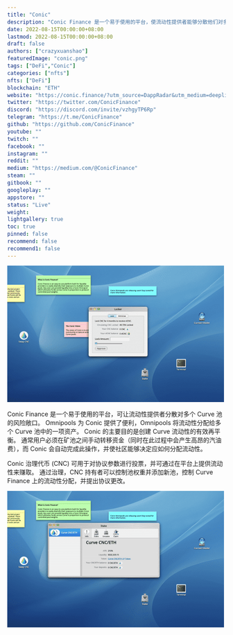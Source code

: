 ```yaml
---
title: "Conic"
description: "Conic Finance 是一个易于使用的平台，使流动性提供者能够分散他们对多个曲线池的敞口。"
date: 2022-08-15T00:00:00+08:00
lastmod: 2022-08-15T00:00:00+08:00
draft: false
authors: ["crazyxuanshao"]
featuredImage: "conic.png"
tags: ["DeFi","Conic"]
categories: ["nfts"]
nfts: ["DeFi"]
blockchain: "ETH"
website: "https://conic.finance/?utm_source=DappRadar&utm_medium=deeplink&utm_campaign=visit-website"
twitter: "https://twitter.com/ConicFinance"
discord: "https://discord.com/invite/vzhgyTP6Rp"
telegram: "https://t.me/ConicFinance"
github: "https://github.com/ConicFinance"
youtube: ""
twitch: ""
facebook: ""
instagram: ""
reddit: ""
medium: "https://medium.com/@ConicFinance"
steam: ""
gitbook: ""
googleplay: ""
appstore: ""
status: "Live"
weight: 
lightgallery: true
toc: true
pinned: false
recommend: false
recommend1: false
---
```


![insdf](insdf.png)

<p>Conic Finance 是一个易于使用的平台，可让流动性提供者分散对多个 Curve 池的风险敞口。 Omnipools 为 Conic 提供了便利，Omnipools 将流动性分配给多个 Curve 池中的一项资产。 Conic 的主要目的是创建 Curve 流动性的有效再平衡。 通常用户必须在矿池之间手动转移资金（同时在此过程中会产生高昂的汽油费），而 Conic 会自动完成此操作，并使社区能够决定应如何分配流动性。</p>
<p>Conic 治理代币 (CNC) 可用于对协议参数进行投票，并可通过在平台上提供流动性来赚取。 通过治理，CNC 持有者可以控制池权重并添加新池，控制 Curve Finance 上的流动性分配，并提出协议更改。</p>

![isndg](isndg.png)